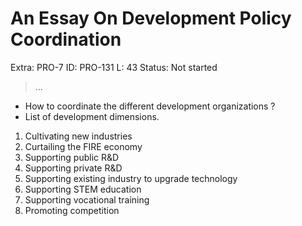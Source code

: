 # An Essay On Development Policy Coordination

Extra: PRO-7
ID: PRO-131
L: 43
Status: Not started

> …
> 

- How to coordinate the different development organizations ?
- List of development dimensions.

1. Cultivating new industries
2. Curtailing the FIRE economy
3. Supporting public R&D
4. Supporting private R&D
5. Supporting existing industry to upgrade technology
6. Supporting STEM education
7. Supporting vocational training
8. Promoting competition